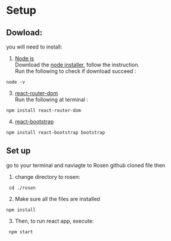 # Setup
## Dowload: 
you will need to install: 
1. [Node js](https://jlhernando.com/blog/how-to-install-node-for-seo/)\
Download the [node installer](https://nodejs.org/en/download/), follow the instruction.\
Run the following to check if download succeed :
```console
node -v
```
3. [react-router-dom](https://www.npmjs.com/package/react-dom)\
Run the following at terminal :
```console
npm install react-router-dom
```
4. [react-bootstrap](https://react-bootstrap.github.io/getting-started/introduction/)
```
npm install react-bootstrap bootstrap
```

## Set up 
 go to your terminal and naviagte to Rosen github cloned file then
1. change directory to rosen:
```console
 cd ./rosen
 ```
2. Make sure all the files are installed
```
npm install
```
3. Then, to run react app, execute:
```console
 npm start
```

